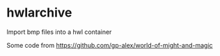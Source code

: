 # hwlarchive
Import bmp files into a hwl container

Some code from https://github.com/gp-alex/world-of-might-and-magic
